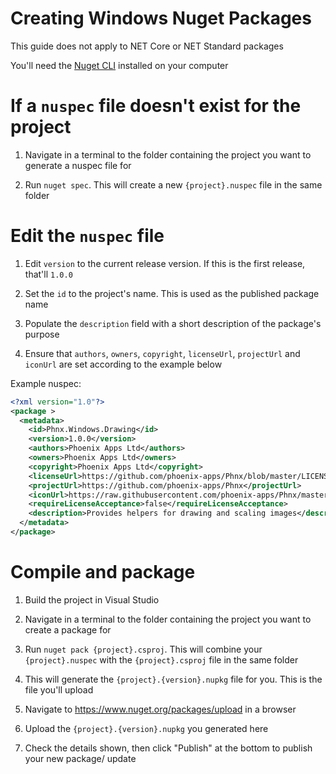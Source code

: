 # Creating Windows Nuget Packages

This guide does not apply to NET Core or NET Standard packages

You'll need the [Nuget CLI](https://www.nuget.org/downloads) installed on your computer

# If a `nuspec` file doesn't exist for the project
1. Navigate in a terminal to the folder containing the project you want to generate a nuspec file for

1. Run `nuget spec`. This will create a new `{project}.nuspec` file in the same folder

# Edit the `nuspec` file
1. Edit `version` to the current release version. If this is the first release, that'll `1.0.0`

1. Set the `id` to the project's name. This is used as the published package name

1. Populate the `description` field with a short description of the package's purpose

1. Ensure that `authors`, `owners`, `copyright`, `licenseUrl`, `projectUrl` and `iconUrl` are set according to the example below

Example nuspec:
```xml
<?xml version="1.0"?>
<package >
  <metadata>
    <id>Phnx.Windows.Drawing</id>
    <version>1.0.0</version>
    <authors>Phoenix Apps Ltd</authors>
    <owners>Phoenix Apps Ltd</owners>
    <copyright>Phoenix Apps Ltd</copyright>
    <licenseUrl>https://github.com/phoenix-apps/Phnx/blob/master/LICENSE</licenseUrl>
    <projectUrl>https://github.com/phoenix-apps/Phnx</projectUrl>
    <iconUrl>https://raw.githubusercontent.com/phoenix-apps/Phnx/master/qrcode-link-to-github.png</iconUrl>
    <requireLicenseAcceptance>false</requireLicenseAcceptance>
    <description>Provides helpers for drawing and scaling images</description>
  </metadata>
</package>
```

# Compile and package

1. Build the project in Visual Studio

1. Navigate in a terminal to the folder containing the project you want to create a package for

1. Run `nuget pack {project}.csproj`. This will combine your `{project}.nuspec` with the `{project}.csproj` file in the same folder

1. This will generate the `{project}.{version}.nupkg` file for you. This is the file you'll upload

1. Navigate to https://www.nuget.org/packages/upload in a browser

1. Upload the `{project}.{version}.nupkg` you generated here

1. Check the details shown, then click "Publish" at the bottom to publish your new package/ update